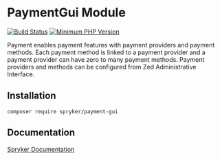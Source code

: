 # PaymentGui Module
[![Build Status](https://travis-ci.org/spryker/payment-gui.svg)](https://travis-ci.org/spryker/payment-gui)
[![Minimum PHP Version](https://img.shields.io/badge/php-%3E%3D%207.3-8892BF.svg)](https://php.net/)

Payment enables payment features with payment providers and payment methods. Each payment method is linked to a payment provider and a payment provider can have zero to many payment methods. Payment providers and methods can be configured from Zed Administrative Interface.

## Installation

```
composer require spryker/payment-gui
```

## Documentation

[Spryker Documentation](https://documentation.spryker.com/module_guide/overview.htm)
